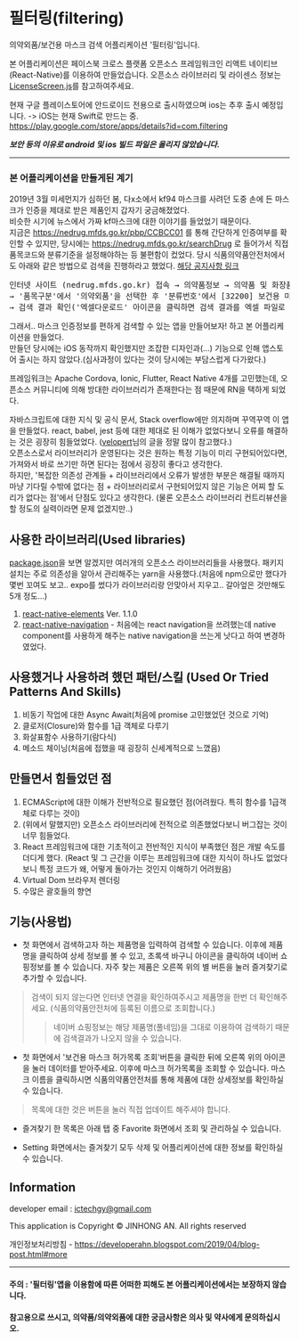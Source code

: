 # 필터링(filtering)
의약외품/보건용 마스크 검색 어플리케이션 '필터링'입니다.

본 어플리케이션은 페이스북 크로스 플랫폼 오픈소스 프레임워크인 리액트 네이티브(React-Native)를 이용하여 만들었습니다.
오픈소스 라이브러리 및 라이센스 정보는 [LicenseScreen.js](https://github.com/ictechgy/filtering/blob/master/src/screens/LicenseScreen.js)를 참고하여주세요.


현재 구글 플레이스토어에 안드로이드 전용으로 출시하였으며 ios는 추후 출시 예정입니다. -> iOS는 현재 Swift로 만드는 중.   
<a href="https://play.google.com/store/apps/details?id=com.filtering">https://play.google.com/store/apps/details?id=com.filtering</a>


***보안 등의 이유로 android 및 ios 빌드 파일은 올리지 않았습니다.***
   <hr/>   
   
### 본 어플리케이션을 만들게된 계기
2019년 3월 미세먼지가 심하던 봄, 다x소에서 kf94 마스크를 사려던 도중 손에 든 마스크가 인증을 제대로 받은 제품인지 갑자기 궁금해졌었다.   
비슷한 시기에 뉴스에서 가짜 kf마스크에 대한 이야기를 들었었기 때문이다.   
지금은 https://nedrug.mfds.go.kr/pbp/CCBCC01 를 통해 간단하게 인증여부를 확인할 수 있지만, 당시에는 https://nedrug.mfds.go.kr/searchDrug 로 들어가서 직접 품목코드와 분류기준을 설정해야하는 등 불편함이 컸었다. 당시 식품의약품안전처에서도 아래와 같은 방법으로 검색을 진행하라고 했었다. [해당 공지사항 링크](https://mfds.go.kr/brd/m_578/view.do?seq=41845&srchFr=&srchTo=&srchWord=&srchTp=&itm_seq_1=0&itm_seq_2=0&multi_itm_seq=0&company_cd=&company_nm=&page=1)
<pre>
인터넷 사이트 (nedrug.mfds.go.kr) 접속 → 의약품정보 → 의약품 및 화장품 허가 정보 - 의약품 등 정보검색
→ '품목구분'에서 '의약외품'을 선택한 후 '분류번호'에서 [32200] 보건용 마스크 선택 → '검색' 아이콘 클릭
→ 검색 결과 확인('엑셀다운로드' 아이콘을 클릭하면 검색 결과를 엑셀 파일로 내려받을 수 있음)
</pre>
   
그래서.. 마스크 인증정보를 편하게 검색할 수 있는 앱을 만들어보자! 하고 본 어플리케이션을 만들었다.   
만들던 당시에는 iOS 동작까지 확인했지만 조잡한 디자인과(...) 기능으로 인해 앱스토어 출시는 하지 않았다.(심사과정이 있다는 것이 당시에는 부담스럽게 다가왔다.)   

프레임워크는 Apache Cordova, Ionic, Flutter, React Native 4개를 고민했는데, 오픈소스 커뮤니티에 의해 방대한 라이브러리가 존재한다는 점 때문에 RN을 택하게 되었다.   
   
자바스크립트에 대한 지식 및 공식 문서, Stack overflow에만 의지하며 꾸역꾸역 이 앱을 만들었다. react, babel, jest 등에 대한 제대로 된 이해가 없었다보니 오류를 해결하는 것은 굉장히 힘들었었다. ([velopert](https://velopert.com/)님의 글을 정말 많이 참고했다.)   
오픈소스로서 라이브러리가 운영된다는 것은 원하는 특정 기능이 미리 구현되어있다면, 가져와서 바로 쓰기만 하면 된다는 점에서 굉장히 좋다고 생각한다.   
하지만, '복잡한 의존성 관계들 + 라이브러리에서 오류가 발생한 부분은 해결될 때까지 마냥 기다릴 수밖에 없다는 점 + 라이브러리로서 구현되어있지 않은 기능은 어찌 할 도리가 없다는 점'에서 단점도 있다고 생각한다. (물론 오픈소스 라이브러리 컨트리뷰션을 할 정도의 실력이라면 문제 없겠지만..)

## 사용한 라이브러리(Used libraries)
[package.json](https://github.com/ictechgy/filtering/blob/master/package.json)을 보면 알겠지만 여러개의 오픈소스 라이브러리들을 사용했다. 패키지 설치는 주로 의존성을 알아서 관리해주는 yarn을 사용했다.(처음에 npm으로만 했다가 몇번 꼬여도 보고.. expo를 썼다가 라이브러리랑 안맞아서 지우고.. 갈아엎은 것만해도 5개 정도...)
1. [react-native-elements](https://reactnativeelements.com/) Ver. 1.1.0 
2. [react-native-navigation](https://github.com/wix/react-native-navigation) - 처음에는 react navigation을 쓰려했는데 native component를 사용하게 해주는 native navigation을 쓰는게 낫다고 하여 변경하였었다.

## 사용했거나 사용하려 했던 패턴/스킬 (Used Or Tried Patterns And Skills)
1. 비동기 작업에 대한 Async Await(처음에 promise 고민했었던 것으로 기억)
2. 클로저(Closure)와 함수를 1급 객체로 다루기
3. 화살표함수 사용하기(람다식)
4. 메소드 체이닝(처음에 접했을 때 굉장히 신세계적으로 느꼈음)
   
## 만들면서 힘들었던 점
1. ECMAScript에 대한 이해가 전반적으로 필요했던 점(어려웠다. 특히 함수를 1급객체로 다루는 것이)
2. (위에서 말했지만) 오픈소스 라이브러리에 전적으로 의존했었다보니 버그잡는 것이 너무 힘들었다.
3. React 프레임워크에 대한 기초적이고 전반적인 지식이 부족했던 점은 개발 속도를 더디게 했다. (React 및 그 근간을 이루는 프레임워크에 대한 지식이 하나도 없었다보니 특정 코드가 왜, 어떻게 돌아가는 것인지 이해하기 어려웠음)
4. Virtual Dom 브라우저 렌더링
5. 수많은 괄호들의 향연
   
## 기능(사용법)

* 첫 화면에서 검색하고자 하는 제품명을 입력하여 검색할 수 있습니다.
이후에 제품명을 클릭하여 상세 정보를 볼 수 있고, 초록색 바구니 아이콘을 클릭하여 네이버 쇼핑정보를 볼 수 있습니다. 자주 찾는 제품은 오른쪽 위의 별 버튼을 눌러 즐겨찾기로 추가할 수 있습니다.

>검색이 되지 않는다면 인터넷 연결을 확인하여주시고 제품명을 한번 더 확인해주세요. (식품의약품안전처에 등록된 이름으로 조회합니다.)
>>네이버 쇼핑정보는 해당 제품명(풀네임)을 그대로 이용하여 검색하기 때문에 검색결과가 나오지 않을 수 있습니다.


* 첫 화면에서 '보건용 마스크 허가목록 조회'버튼을 클릭한 뒤에 오른쪽 위의 아이콘을 눌러 데이터를 받아주세요. 이후에 마스크 허가목록을 조회할 수 있습니다.
마스크 이름을 클릭하시면 식품의약품안전처를 통해 제품에 대한 상세정보를 확인하실 수 있습니다.
>목록에 대한 것은 버튼을 눌러 직접 업데이트 해주셔야 합니다.

* 즐겨찾기 한 목록은 아래 탭 중 Favorite 화면에서 조회 및 관리하실 수 있습니다.

* Setting 화면에서는 즐겨찾기 모두 삭제 및 어플리케이션에 대한 정보를 확인하실 수 있습니다.

## Information
developer email : ictechgy@gmail.com

This application is Copyright © JINHONG AN. All rights reserved

개인정보처리방침 - 
https://developerahn.blogspot.com/2019/04/blog-post.html#more

<hr/>

#### 주의 : '필터링'앱을 이용함에 따른 어떠한 피해도 본 어플리케이션에서는 보장하지 않습니다. 
#### 참고용으로 쓰시고, 의약품/의약외품에 대한 궁금사항은 의사 및 약사에게 문의하십시오.
